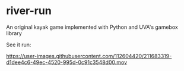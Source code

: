 # river-run
An original kayak game implemented with Python and UVA's gamebox library 

See it run:


https://user-images.githubusercontent.com/112604420/211683319-d1dee4c6-49ec-4520-995d-0c91c3548d00.mov
